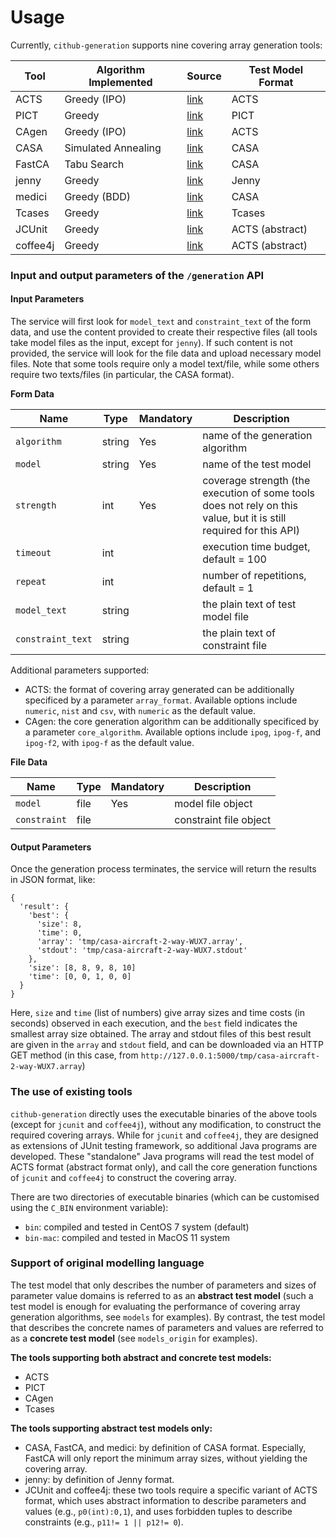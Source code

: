 # Usage

Currently, `cithub-generation` supports nine covering array generation tools: 

| Tool     | Algorithm Implemented | Source                                                       | Test Model Format |
| -------- | --------------------- | ------------------------------------------------------------ | ----------------- |
| ACTS     | Greedy (IPO)          | [link](https://csrc.nist.gov/Projects/automated-combinatorial-testing-for-software/downloadable-tools) | ACTS              |
| PICT     | Greedy                | [link](https://github.com/microsoft/pict)                    | PICT              |
| CAgen    | Greedy (IPO)          | [link](https://matris.sba-research.org/tools/cagen)          | ACTS              |
| CASA     | Simulated Annealing   | [link](http://cse.unl.edu/~citportal/)                       | CASA              |
| FastCA   | Tabu Search           | [link](https://github.com/jkunlin/fastca)                    | CASA              |
| jenny    | Greedy                | [link](https://burtleburtle.net/bob/math/jenny.html)         | Jenny             |
| medici   | Greedy (BDD)          | [link](https://github.com/garganti/medici)                   | CASA              |
| Tcases   | Greedy                | [link](https://github.com/Cornutum/tcases)                   | Tcases            |
| JCUnit   | Greedy                | [link](https://github.com/dakusui/jcunit)                    | ACTS (abstract)   |
| coffee4j | Greedy                | [link](https://coffee4j.github.io)                           | ACTS (abstract)   |



### Input and output parameters of the `/generation` API

#### Input Parameters

The service will first look for `model_text` and `constraint_text` of the form data, and use the content provided to create their respective files (all tools take model files as the input, except for `jenny`). If such content is not provided, the service will look for the file data and upload necessary model files. Note that some tools require only a model text/file, while some others require two texts/files (in particular, the CASA format).

**Form Data**

| Name              | Type   | Mandatory | Description                                                  |
| ----------------- | ------ | --------- | ------------------------------------------------------------ |
| `algorithm`       | string | Yes       | name of the generation algorithm                             |
| `model`           | string | Yes       | name of the test model                                       |
| `strength`        | int    | Yes       | coverage strength (the execution of some tools does not rely on this value, but it is still required for this API) |
| `timeout`         | int    |           | execution time budget, default = 100                         |
| `repeat`          | int    |           | number of repetitions, default = 1                           |
| `model_text`      | string |           | the plain text of test model file                            |
| `constraint_text` | string |           | the plain text of constraint file                            |

Additional parameters supported:

* ACTS: the format of covering array generated can be additionally specificed by a parameter `array_format`. Available options include `numeric`,  `nist` and `csv`, with `numeric` as the default value.
* CAgen: the core generation algorithm can be additionally specificed by a parameter `core_algorithm`. Available options include `ipog`, `ipog-f`, and `ipog-f2`, with `ipog-f` as the default value.



**File Data**

| Name         | Type | Mandatory | Description            |
| ------------ | ---- | --------- | ---------------------- |
| `model`      | file | Yes       | model file object      |
| `constraint` | file |           | constraint file object |



#### Output Parameters

Once the generation process terminates, the service will return the results in JSON format, like:

```
{
  'result': {
    'best': {
      'size': 8,
      'time': 0,
      'array': 'tmp/casa-aircraft-2-way-WUX7.array', 
      'stdout': 'tmp/casa-aircraft-2-way-WUX7.stdout' 
    }, 
    'size': [8, 8, 9, 8, 10]
    'time': [0, 0, 1, 0, 0]
  }
}
```

Here, `size` and `time` (list of numbers) give array sizes and time costs (in seconds) observed in each execution, and the `best` field indicates the smallest array size obtained. The array and stdout files of this best result are given in the `array` and `stdout` field,  and can be downloaded via an HTTP GET method (in this case, from `http://127.0.0.1:5000/tmp/casa-aircraft-2-way-WUX7.array`)



### The use of existing tools

`cithub-generation` directly uses the executable binaries of the above tools (except for `jcunit` and `coffee4j`), without any modification, to construct the required covering arrays. While for `jcunit` and `coffee4j`, they are designed as extensions of JUnit testing framework, so additional Java programs are developed. These "standalone" Java programs will read the test model of ACTS format (abstract format only), and call the core generation functions of  `jcunit` and `coffee4j` to construct the covering array.

There are two directories of executable binaries (which can be customised using the `C_BIN` environment variable):

* `bin`: compiled and tested in CentOS 7 system (default)
* `bin-mac`: compiled and tested in MacOS 11 system



### Support of original modelling language

The test model that only describes the number of parameters and sizes of parameter value domains is referred to as an **abstract test model** (such a test model is enough for evaluating the performance of covering array generation algorithms, see `models` for examples). By contrast, the test model that describes the concrete names of parameters and values are referred to as a **concrete test model** (see `models_origin` for examples).

**The tools supporting both abstract and concrete test models:**

* ACTS
* PICT
* CAgen
* Tcases

**The tools supporting abstract test models only:**

* CASA, FastCA, and medici: by definition of CASA format. Especially, FastCA will only report the minimum array sizes, without yielding the covering array.
* jenny: by definition of Jenny format.
* JCUnit and coffee4j: these two tools require a specific variant of ACTS format, which uses abstract information to describe parameters and values (e.g., `p0(int):0,1`), and uses forbidden tuples to describe constraints (e.g., `p11!= 1 || p12!= 0`).

